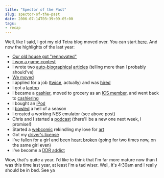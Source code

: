 ```yaml
---
title: "Spector of the Past"
slug: spector-of-the-past
date: 2006-07-14T03:39:09-05:00
tags:
- recap
---
```

Well, like I said, I got my old Tetra blog moved over. You can start [here](http://www.dxprog.com/?p=67). And now the highlights of the last year:

- [Our old house got "rennovated"](http://dxprog.com/entry/of-paint-and-spackle/)
- [I won a game contest](http://www.dxprog.com/entry/days-like-this-dont-come-too-often/)
- I wrote two [auto-biographical](http://www.dxprog.com/entry/a-history-of-me-part-1/) [articles](http://www.dxprog.com/entry/history-of-me-part-2/) (telling more than I probably should've)
- [We moved](http://www.dxprog.com/entry/the-moving-begins/)
- I applied for a job ([twice](http://www.dxprog.com/entry/the-canon-to-real-life/), actually) and was [hired](http://www.dxprog.com/entry/my-first-day/)
- I got a [laptop](http://www.dxprog.com/entry/laptop-whoooo/)
- I became a [cashier](http://www.dxprog.com/entry/so-its-2006-i-smell-no-difference/), moved to grocery as an [ICS member](http://dxprog.blogspot.com/?p=6), and went back to [cashiering](http://www.dxprog.com/entry/well-today-is-the-end-of-the-beginning/)
- I bought an [iPod](http://www.blogger.com/comment.g?blogID=21128349&postID=114145540870772689)
- I [bowled](http://www.blogger.com/comment.g?blogID=21128349&postID=114184015940905673) a hell of a season
- I created a working NES emulator (see above post)
- Chris and I started a [podcast](http://www.dxprog.com/entry/the-internet-will-never-be-the-same-again/) (there'll be a new one next week, I promise!)
- Started a [webcomic](http://www.dxprog.com/entry/l4m0r-the-hedgehog/) rekindling my love for [art](http://www.dxprog.com/entry/various-brain-farts/)
- Got my [driver's license](http://www.dxprog.com/entry/well-the-video-says-all-basically/)
- I've fallen for a girl and been [heart broken](http://www.dxprog.com/entry/f5-pictures-speak-louder-than-words/) (going for two times now, on the same girl even)
- I've become a [DDR addict](http://www.dxprog.com/entry/ddr-mania/)

Wow, that's quite a year. I'd like to think that I'm far more mature now than I was this time last year, at least I'm a tad wiser. Well, it's 4:30am and I really should be in bed. See ya
